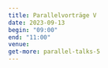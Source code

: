 ```yaml
---
title: Parallelvorträge V
date: 2023-09-13
begin: "09:00"
end: "11:00"
venue:
get-more: parallel-talks-5
---
```

